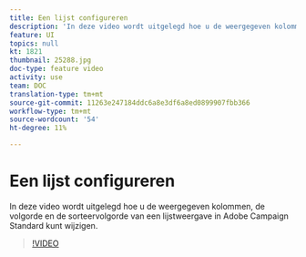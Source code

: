 ```yaml
---
title: Een lijst configureren
description: 'In deze video wordt uitgelegd hoe u de weergegeven kolommen, de volgorde en de sorteervolgorde van een lijstweergave in Adobe Campaign Standard kunt wijzigen.  '
feature: UI
topics: null
kt: 1821
thumbnail: 25288.jpg
doc-type: feature video
activity: use
team: DOC
translation-type: tm+mt
source-git-commit: 11263e247184ddc6a8e3df6a8ed0899907fbb366
workflow-type: tm+mt
source-wordcount: '54'
ht-degree: 11%

---
```



# Een lijst configureren

In deze video wordt uitgelegd hoe u de weergegeven kolommen, de volgorde en de sorteervolgorde van een lijstweergave in Adobe Campaign Standard kunt wijzigen.

>[!VIDEO](https://video.tv.adobe.com/v/25288/?quality=12)
